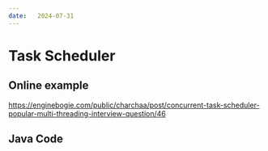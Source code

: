 ```yaml
---
date:   2024-07-31
---
```


# Task Scheduler


## Online example
https://enginebogie.com/public/charchaa/post/concurrent-task-scheduler-popular-multi-threading-interview-question/46

## Java Code
<pre>
<code>

</code>
</pre>
